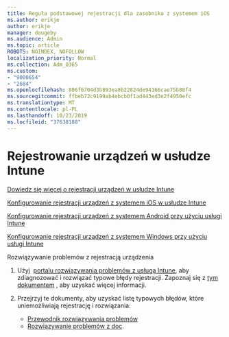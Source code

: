 ```yaml
---
title: Reguła podstawowej rejestracji dla zasobnika z systemem iOS
ms.author: erikje
author: erikje
manager: dougeby
ms.audience: Admin
ms.topic: article
ROBOTS: NOINDEX, NOFOLLOW
localization_priority: Normal
ms.collection: Adm_O365
ms.custom:
- "9000654"
- "2684"
ms.openlocfilehash: 806f6704d3b893ea8b22824de94166cae75b88f4
ms.sourcegitcommit: ffbeb72c9199ab4ebcb0f1ad443ed3e2f4950efc
ms.translationtype: MT
ms.contentlocale: pl-PL
ms.lasthandoff: 10/23/2019
ms.locfileid: "37638188"
---
```

# <a name="intune-device-enrollment"></a>Rejestrowanie urządzeń w usłudze Intune

[Dowiedz się więcej o rejestracji urządzeń w usłudze Intune](https://docs.microsoft.com/intune/enrollment/device-enrollment)

[Konfigurowanie rejestracji urządzeń z systemem iOS w usłudze Intune](https://docs.microsoft.com/intune/enrollment/ios-enroll)

[Konfigurowanie rejestracji urządzeń z systemem Android przy użyciu usługi Intune](https://docs.microsoft.com/intune/android-enroll)

[Konfigurowanie rejestracji urządzeń z systemem Windows przy użyciu usługi Intune](https://docs.microsoft.com/intune/windows-enroll)

Rozwiązywanie problemów z rejestracją urządzenia

1. Użyj  [portalu rozwiązywania problemów z usługą Intune](https://devicemanagement.microsoft.com/#blade/Microsoft_Intune_DeviceSettings/TroubleshootBlade), aby zdiagnozować i rozwiązać typowe błędy rejestracji. Zapoznaj się z [tym dokumentem](https://docs.microsoft.com/intune/help-desk-operators) , aby uzyskać więcej informacji.

2. Przejrzyj te dokumenty, aby uzyskać listę typowych błędów, które uniemożliwiają rejestrację i rozwiązania:
    - [Przewodnik rozwiązywania problemów](https://support.microsoft.com/help/4469913/troubleshooting-windows-device-enrollment-problems-in-microsoft-intune)
    - [Rozwiązywanie problemów z doc](https://docs.microsoft.com/intune/troubleshoot-device-enrollment-in-intune).
